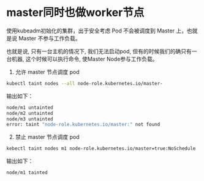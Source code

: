 # master同时也做worker节点

使用kubeadm初始化的集群，出于安全考虑 Pod 不会被调度到 Master 上，也就是说 Master 不参与工作负载。

也就是说, 只有一台主机的情况下, 我们无法启动pod, 但有的时候我们的确只有一台机器, 这个时候可以执行命令, 使Master Node参与工作负载。

1. 允许 master 节点调度 pod

```bash
kubectl taint nodes --all node-role.kubernetes.io/master-
```

输出如下：

```bash
node/m1 untainted
node/m2 untainted
node/m3 untainted
error: taint "node-role.kubernetes.io/master:" not found
```

2. 禁止 master 节点调度 pod

```bash
kebectl taint nodes m1 node-role.kubernetes.io/master=true:NoSchedule
```

输出如下：

```bash
node/m1 tainted
```